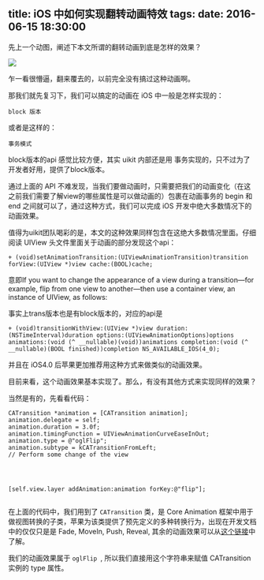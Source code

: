 title: iOS 中如何实现翻转动画特效
tags:
date:   2016-06-15 18:30:00
---

先上一个动图，阐述下本文所谓的翻转动画到底是怎样的效果？

![](http://photo-coder.b0.upaiyun.com/img/how-to-flip-two-subviews-using-animation01.gif)

乍一看很懵逼，翻来覆去的，以前完全没有搞过这种动画啊。

那我们就先复习下，我们可以搞定的动画在 iOS 中一般是怎样实现的：

```
block 版本
```

或者是这样的：

```
事务模式
```

block版本的api 感觉比较方便，其实 uikit 内部还是用 事务实现的，只不过为了开发者好用，提供了block版本。

通过上面的 API 不难发现，当我们要做动画时，只需要把我们的动画变化（在这之前我们需要了解view的哪些属性是可以做动画的）包裹在动画事务的 begin 和 end 之间就可以了，通过这种方式，我们可以完成 iOS 开发中绝大多数情况下的动画效果。

值得为uikit团队喝彩的是，本文的这种效果同样包含在这绝大多数情况里面。仔细阅读 UIView 头文件里面关于动画的部分发现这个api：

```
+ (void)setAnimationTransition:(UIViewAnimationTransition)transition forView:(UIView *)view cache:(BOOL)cache;  
```


意即If you want to change the appearance of a view during a transition—for example, flip from one view to another—then use a container view, an instance of UIView, as follows:

事实上trans版本也是有block版本的，对应的api是

```
+ (void)transitionWithView:(UIView *)view duration:(NSTimeInterval)duration options:(UIViewAnimationOptions)options animations:(void (^ __nullable)(void))animations completion:(void (^ __nullable)(BOOL finished))completion NS_AVAILABLE_IOS(4_0);

```
并且在 iOS4.0 后苹果更加推荐用这种方式来做类似的动画效果。

目前来看，这个动画效果基本实现了。那么，有没有其他方式来实现同样的效果？

当然是有的，先看看代码：

```
CATransition *animation = [CATransition animation];
animation.delegate = self;
animation.duration = 3.0f;
animation.timingFunction = UIViewAnimationCurveEaseInOut;
animation.type = @"oglFlip";
animation.subtype = kCATransitionFromLeft;
// Perform some change of the view 




[self.view.layer addAnimation:animation forKey:@"flip"];
    
```

在上面的代码中，我们用到了 `CATransition` 类，是 Core Animation 框架中用于做视图转换的子类，苹果为该类提供了预先定义的多种转换行为，出现在开发文档中的仅仅只是是 Fade, MoveIn, Push, Reveal, 其余的动画效果可以从[这个链接](http://iphonedevwiki.net/index.php/CATransition)中了解。  

我们的动画效果属于 `oglFlip `, 所以我们直接用这个字符串来赋值 CATransition 实例的 type 属性。

